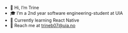 - 👋 Hi, I’m Trine
- 🎓 I’m a 2nd year software engineering-student at UIA
- 🌱 Currently learning React Native
- 📧  Reach me at trineb07@uia.no

<!---
trinerb/trinerb is a ✨ special ✨ repository because its `README.md` (this file) appears on your GitHub profile.
You can click the Preview link to take a look at your changes.
--->
